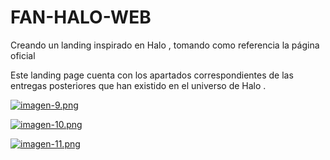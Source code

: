 # FAN-HALO-WEB
Creando un landing inspirado en Halo , tomando como referencia la página oficial

Este landing page cuenta con los apartados correspondientes de las entregas posteriores que han existido en el universo de Halo .


[![imagen-9.png](https://i.postimg.cc/Qx6sJLdd/imagen-9.png)](https://postimg.cc/N5rWQzX3)

[![imagen-10.png](https://i.postimg.cc/g2QW1vR9/imagen-10.png)](https://postimg.cc/CRGXqnmJ)

[![imagen-11.png](https://i.postimg.cc/g0hWpnqx/imagen-11.png)](https://postimg.cc/WDsK6pyV)
